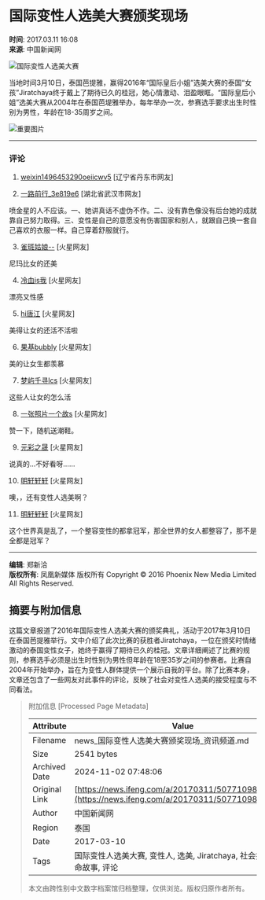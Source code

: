 # 国际变性人选美大赛颁奖现场

**时间**: 2017.03.11 16:08  
**来源**: 中国新闻网  

![国际变性人选美大赛](http://d.ifengimg.com/mw978_mh598/p1.ifengimg.com/a/2017_10/677154dbb0bc6be_size86_w930_h620.jpg)

当地时间3月10日，泰国芭提雅，赢得2016年“国际皇后小姐”选美大赛的泰国“女孩”Jiratchaya终于戴上了期待已久的桂冠，她心情激动、泪盈眼眶。“国际皇后小姐”选美大赛从2004年在泰国芭堤雅举办，每年举办一次，参赛选手要求出生时性别为男性，年龄在18-35周岁之间。    

![重要图片](http://d.ifengimg.com/mw978_mh598/p1.ifengimg.com/a/2017_10/677154dbb0bc6be_size86_w930_h620.jpg)

---

### 评论

1. [weixin1496453290oeiicwv5](https://gentie.ifeng.com/myComments?guid=82818220) \[辽宁省丹东市网友\]
   
2. [一路前行_3e819e6](https://gentie.ifeng.com/myComments?guid=65542630) \[湖北省武汉市网友\]

喷金星的人不应该。一、她讲真话不虚伪不作。二、没有靠色像没有后台她的成就靠自己努力取得。三、变性是自己的意愿没有伤害国家和别人，就跟自己换一套自己喜欢的衣服一样。自己穿着舒服就行。
   
3. [雀斑姑娘--](https://gentie.ifeng.com/myComments?guid=6084616824) \[火星网友\]

尼玛比女的还美

4. [冷血is我](https://gentie.ifeng.com/myComments?guid=2379837651) \[火星网友\]

漂亮又性感

5. [hi唐江](https://gentie.ifeng.com/myComments?guid=1318234080) \[火星网友\]

美得让女的还活不活啦

6. [果基bubbly](https://gentie.ifeng.com/myComments?guid=3912297593) \[火星网友\]

美的让女生都羡慕

7. [梦屿千寻lcs](https://gentie.ifeng.com/myComments?guid=3428657584) \[火星网友\]

这些人让女的怎么活

8. [一张照片一个故s](https://gentie.ifeng.com/myComments?guid=5713158646) \[火星网友\]

赞一下，随机送潮鞋。

9. [元彩之晟](https://gentie.ifeng.com/myComments?guid=2731103815) \[火星网友\]

说真的...不好看呀……

10. [明轩轩轩](https://gentie.ifeng.com/myComments?guid=2750933013) \[火星网友\]

噢，，还有变性人选美啊？

11. [明轩轩轩](https://gentie.ifeng.com/myComments?guid=2750933013) \[火星网友\]

这个世界真是乱了，一个整容变性的都拿冠军，那全世界的女人都整容了，那不是全都是冠军？

---

**编辑**: 郑新洽  
**版权所有**: 凤凰新媒体 版权所有 Copyright © 2016 Phoenix New Media Limited All Rights Reserved.

## 摘要与附加信息

<!-- tcd_abstract -->
这篇文章报道了2016年国际变性人选美大赛的颁奖典礼，活动于2017年3月10日在泰国芭提雅举行。文中介绍了此次比赛的获胜者Jiratchaya，一位在颁奖时情绪激动的泰国变性女子，她终于赢得了期待已久的桂冠。文章详细阐述了比赛的规则，参赛选手必须是出生时性别为男性但年龄在18至35岁之间的参赛者。比赛自2004年开始举办，旨在为变性人群体提供一个展示自我的平台。除了比赛本身，文章还包含了一些网友对此事件的评论，反映了社会对变性人选美的接受程度与不同看法。
<!-- tcd_abstract_end -->

> 附加信息 [Processed Page Metadata]
>
> | Attribute       | Value                                  |
> |-----------------|----------------------------------------|
> | Filename        | news_国际变性人选美大赛颁奖现场_资讯频道.md                             |
> | Size            | 2541 bytes                           |
> | Archived Date   | 2024-11-02 07:48:06                             |
> | Original Link   | [https://news.ifeng.com/a/20170311/50771098_0.shtml](https://news.ifeng.com/a/20170311/50771098_0.shtml)                       |
> | Author          | 中国新闻网                               |
> | Region          | 泰国                               |
> | Date            | 2017-03-10                                 |
> | Tags            | 国际变性人选美大赛, 变性人, 选美, Jiratchaya, 社会接受, 生命故事, 评论                                 |
>
> 本文由跨性别中文数字档案馆归档整理，仅供浏览。版权归原作者所有。
>